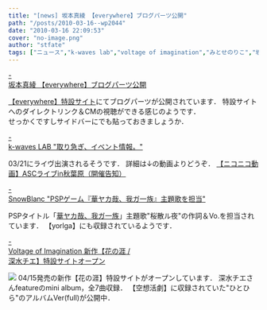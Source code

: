 ```yaml
---
title: "[news] 坂本真綾 【everywhere】ブログパーツ公開"
path: "/posts/2010-03-16--wp2044"
date: "2010-03-16 22:09:53"
cover: "no-image.png"
author: "stfate"
tags: ["ニュース","k-waves lab","voltage of imagination","みとせのりこ","坂本真綾"]
---
```


<style type="text/css">
<!--
p {white-space: pre-wrap};
-->
</style>

<a class="topics" href="http://www.jvcmusic.co.jp/maaya/" target="_blank">- 坂本真綾 【everywhere】ブログパーツ公開</a>
<div class="news"><a href="http://www.jvcmusic.co.jp/maaya/everywhere/index.html" target="_blank">【everywhere】特設サイト</a>にてブログパーツが公開されています．
特設サイトへのダイレクトリンク＆CMの視聴ができる感じのようです．
<div id="talk">せっかくですしサイドバーにでも貼っておきましょうか．</div></div>

<a class="topics" href="http://kou-ogata.net/" target="_blank">- k-waves LAB "取り急ぎ、イベント情報。"</a>
<div class="news">03/21にライヴ出演されるそうです．
詳細は↓の動画よりどうぞ．
<script type="text/javascript" src="http://ext.nicovideo.jp/thumb_watch/sm9681849"></script><noscript><a href="http://www.nicovideo.jp/watch/sm9681849">【ニコニコ動画】ASCライブin秋葉原（開催告知）</a></noscript></div>

<a class="topics" href="http://blog.snowblanc.net/" target="_blank">- SnowBlanc "PSPゲーム『華ヤカ哉、我ガ一族』主題歌を担当"</a>
<div class="news">PSPタイトル「<a href="http://www.otomate.jp/hanaichi/" target="_blank">華ヤカ哉、我ガ一族</a>」主題歌"桜散ル夜"の作詞＆Vo.を担当されています．
【yorlga】にも収録されているようです．</div>

<a class="topics" href="http://www.voltagenation.com/hana/index.html" target="_blank">- Voltage of Imagination 新作【花の涯 / 深水チエ】特設サイトオープン</a>
<div class="news"><a href="http://www.voltagenation.com/hana/index.html" target="_blank"><img src="http://www.voltagenation.com/hana/images/banner_500x100.jpg"></a>
04/15発売の新作【花の涯】特設サイトがオープンしています．
深水チエさんfeatureのmini album，全7曲収録．
【空想活劇】に収録されていた"ひとひら"のアルバムVer(full)が公開中．</div>